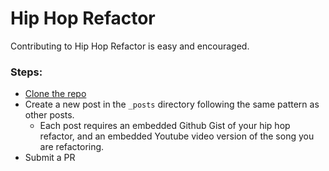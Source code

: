 # Hip Hop Refactor

Contributing to Hip Hop Refactor is easy and encouraged. 

### Steps:

- [Clone the repo](https://github.com/hiphoprefactor/hiphoprefactor.github.io)
- Create a new post in the `_posts` directory following the same pattern as other posts.
    - Each post requires an embedded Github Gist of your hip hop refactor, and an embedded Youtube video version of the song you are refactoring.
- Submit a PR